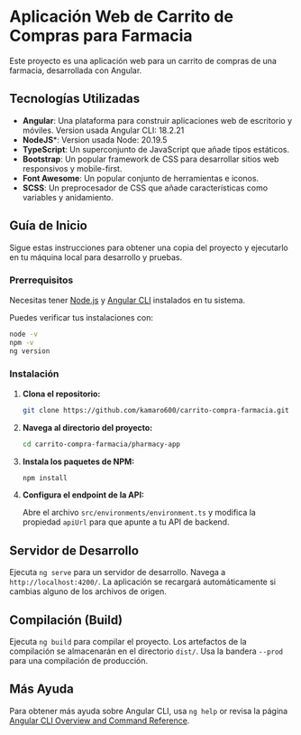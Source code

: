 # Aplicación Web de Carrito de Compras para Farmacia

Este proyecto es una aplicación web para un carrito de compras de una farmacia, desarrollada con Angular.

## Tecnologías Utilizadas

*   **Angular**: Una plataforma para construir aplicaciones web de escritorio y móviles. Version usada Angular CLI: 18.2.21
*   **NodeJS***: Version usada Node: 20.19.5
*   **TypeScript**: Un superconjunto de JavaScript que añade tipos estáticos.
*   **Bootstrap**: Un popular framework de CSS para desarrollar sitios web responsivos y mobile-first.
*   **Font Awesome**: Un popular conjunto de herramientas e iconos.
*   **SCSS**: Un preprocesador de CSS que añade características como variables y anidamiento.

## Guía de Inicio

Sigue estas instrucciones para obtener una copia del proyecto y ejecutarlo en tu máquina local para desarrollo y pruebas.

### Prerrequisitos

Necesitas tener [Node.js](https://nodejs.org/) y [Angular CLI](https://cli.angular.io/) instalados en tu sistema.

Puedes verificar tus instalaciones con:

```bash
node -v
npm -v
ng version
```

### Instalación

1.  **Clona el repositorio:**
    ```bash
    git clone https://github.com/kamaro600/carrito-compra-farmacia.git
    ```

2.  **Navega al directorio del proyecto:**
    ```bash
    cd carrito-compra-farmacia/pharmacy-app
    ```

3.  **Instala los paquetes de NPM:**
    ```bash
    npm install
    ```

4.  **Configura el endpoint de la API:**

    Abre el archivo `src/environments/environment.ts` y modifica la propiedad `apiUrl` para que apunte a tu API de backend.

## Servidor de Desarrollo

Ejecuta `ng serve` para un servidor de desarrollo. Navega a `http://localhost:4200/`. La aplicación se recargará automáticamente si cambias alguno de los archivos de origen.

## Compilación (Build)

Ejecuta `ng build` para compilar el proyecto. Los artefactos de la compilación se almacenarán en el directorio `dist/`. Usa la bandera `--prod` para una compilación de producción.

## Más Ayuda

Para obtener más ayuda sobre Angular CLI, usa `ng help` or revisa la página [Angular CLI Overview and Command Reference](https://angular.dev/tools/cli).
